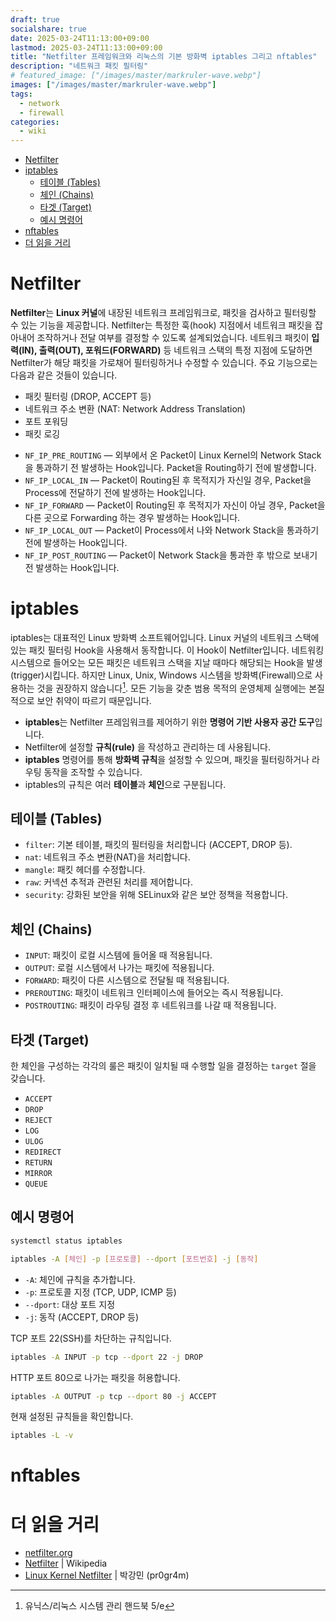 ```yaml
---
draft: true
socialshare: true
date: 2025-03-24T11:13:00+09:00
lastmod: 2025-03-24T11:13:00+09:00
title: "Netfilter 프레임워크와 리눅스의 기본 방화벽 iptables 그리고 nftables"
description: "네트워크 패킷 필터링"
# featured_image: ["/images/master/markruler-wave.webp"]
images: ["/images/master/markruler-wave.webp"]
tags:
  - network
  - firewall
categories:
  - wiki
---
```


- [Netfilter](#netfilter)
- [iptables](#iptables)
  - [테이블 (Tables)](#테이블-tables)
  - [체인 (Chains)](#체인-chains)
  - [타겟 (Target)](#타겟-target)
  - [예시 명령어](#예시-명령어)
- [nftables](#nftables)
- [더 읽을 거리](#더-읽을-거리)

# Netfilter

**Netfilter**는 **Linux 커널**에 내장된 네트워크 프레임워크로, 패킷을 검사하고 필터링할 수 있는 기능을 제공합니다.
Netfilter는 특정한 훅(hook) 지점에서 네트워크 패킷을 잡아내어 조작하거나 전달 여부를 결정할 수 있도록 설계되었습니다.
네트워크 패킷이 **입력(IN), 출력(OUT), 포워드(FORWARD)** 등 네트워크 스택의 특정 지점에 도달하면 Netfilter가 해당 패킷을 가로채어 필터링하거나 수정할 수 있습니다.
주요 기능으로는 다음과 같은 것들이 있습니다.

- 패킷 필터링 (DROP, ACCEPT 등)
- 네트워크 주소 변환 (NAT: Network Address Translation)
- 포트 포워딩
- 패킷 로깅

<!-- https://saysecurity.tistory.com/15 -->

- `NF_IP_PRE_ROUTING` — 외부에서 온 Packet이 Linux Kernel의 Network Stack을 통과하기 전 발생하는 Hook입니다. Packet을 Routing하기 전에 발생합니다.
- `NF_IP_LOCAL_IN` — Packet이 Routing된 후 목적지가 자신일 경우, Packet을 Process에 전달하기 전에 발생하는 Hook입니다.
- `NF_IP_FORWARD` — Packet이 Routing된 후 목적지가 자신이 아닐 경우, Packet을 다른 곳으로 Forwarding 하는 경우 발생하는 Hook입니다.
- `NF_IP_LOCAL_OUT` — Packet이 Process에서 나와 Network Stack을 통과하기 전에 발생하는 Hook입니다.
- `NF_IP_POST_ROUTING` — Packet이 Network Stack을 통과한 후 밖으로 보내기 전 발생하는 Hook입니다.

# iptables

iptables는 대표적인 Linux 방화벽 소프트웨어입니다.
Linux 커널의 네트워크 스택에 있는 패킷 필터링 Hook을 사용해서 동작합니다.
이 Hook이 Netfilter입니다.
네트워킹 시스템으로 들어오는 모든 패킷은 네트워크 스택을 지날 때마다 해당되는 Hook을 발생(trigger)시킵니다.
하지만 Linux, Unix, Windows 시스템을 방화벽(Firewall)으로 사용하는 것을 권장하지 않습니다[^1].
모든 기능을 갖춘 범용 목적의 운영체제 실행에는 본질적으로 보안 취약이 따르기 때문입니다.

[^1]: 유닉스/리눅스 시스템 관리 핸드북 5/e

<!-- https://www.booleanworld.com/depth-guide-iptables-linux-firewall/ -->

- **iptables**는 Netfilter 프레임워크를 제어하기 위한 **명령어 기반 사용자 공간 도구**입니다.
- Netfilter에 설정할 **규칙(rule)** 을 작성하고 관리하는 데 사용됩니다.
- **iptables** 명령어를 통해 **방화벽 규칙**을 설정할 수 있으며, 패킷을 필터링하거나 라우팅 동작을 조작할 수 있습니다.
- iptables의 규칙은 여러 **테이블**과 **체인**으로 구분됩니다.

## 테이블 (Tables)

- `filter`: 기본 테이블, 패킷의 필터링을 처리합니다 (ACCEPT, DROP 등).
- `nat`: 네트워크 주소 변환(NAT)을 처리합니다.
- `mangle`: 패킷 헤더를 수정합니다.
- `raw`: 커넥션 추적과 관련된 처리를 제어합니다.
- `security`: 강화된 보안을 위해 SELinux와 같은 보안 정책을 적용합니다.

## 체인 (Chains)

- `INPUT`: 패킷이 로컬 시스템에 들어올 때 적용됩니다.
- `OUTPUT`: 로컬 시스템에서 나가는 패킷에 적용됩니다.
- `FORWARD`: 패킷이 다른 시스템으로 전달될 때 적용됩니다.
- `PREROUTING`: 패킷이 네트워크 인터페이스에 들어오는 즉시 적용됩니다.
- `POSTROUTING`: 패킷이 라우팅 결정 후 네트워크를 나갈 때 적용됩니다.

## 타겟 (Target)

한 체인을 구성하는 각각의 룰은 패킷이 일치될 때 수행할 일을 결정하는 `target` 절을 갖습니다.

- `ACCEPT`
- `DROP`
- `REJECT`
- `LOG`
- `ULOG`
- `REDIRECT`
- `RETURN`
- `MIRROR`
- `QUEUE`

<!-- https://erlerobotics.gitbooks.io/erle-robotics-introduction-to-linux-networking/content/security/introduction_to_iptables.html -->

## 예시 명령어

```sh
systemctl status iptables
```

```sh
iptables -A [체인] -p [프로토콜] --dport [포트번호] -j [동작]
```

- `-A`: 체인에 규칙을 추가합니다.
- `-p`: 프로토콜 지정 (TCP, UDP, ICMP 등)
- `--dport`: 대상 포트 지정
- `-j`: 동작 (ACCEPT, DROP 등)

TCP 포트 22(SSH)를 차단하는 규칙입니다.

```sh
iptables -A INPUT -p tcp --dport 22 -j DROP
```

HTTP 포트 80으로 나가는 패킷을 허용합니다.

```sh
iptables -A OUTPUT -p tcp --dport 80 -j ACCEPT
```

현재 설정된 규칙들을 확인합니다.

```sh
iptables -L -v
```

# nftables

<!-- https://developers.redhat.com/blog/2017/04/11/benchmarking-nftables -->

# 더 읽을 거리

- [netfilter.org](https://www.netfilter.org/)
- [Netfilter](https://en.wikipedia.org/wiki/Netfilter) | Wikipedia
- [Linux Kernel Netfilter](https://pr0gr4m.github.io/linux/kernel/netfilter/) | 박강민 (pr0gr4m)
